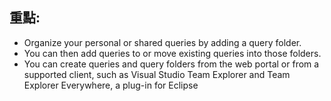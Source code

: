 ## 重點: 

- Organize your personal or shared queries by adding a query folder.
- You can then add queries to or move existing queries into those folders.
- You can create queries and query folders from the web portal or from a supported client, such as Visual Studio Team Explorer and Team Explorer Everywhere, a plug-in for Eclipse

